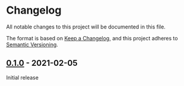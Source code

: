 # Changelog

All notable changes to this project will be documented in this file.

The format is based on [Keep a Changelog](https://keepachangelog.com/en/1.0.0/),
and this project adheres to [Semantic Versioning](https://semver.org/spec/v2.0.0.html).

## [0.1.0] - 2021-02-05

Initial release

[0.1.0]: https://github.com/Sensirion/arduino-uart-svm40/releases/tag/0.1.0
